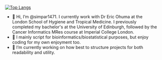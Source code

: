 [![Top Langs](https://github-readme-stats.vercel.app/api/top-langs/?username=simpar1471&theme=highcontrast&layout=compact)](https://github.com/anuraghazra/github-readme-stats)
- 👋 Hi, I’m @simpar1471. I currently work with Dr Eric Ohuma at the London School of Hygiene and Tropical Medicine. I previously completed my bachelor's at the University of Edinburgh, followed by the Cancer Informatics MRes course at Imperial College London.
- 👀 I mainly script for bioinformatics/biostatistical purposes, but enjoy coding for my own enjoyment too.
- 🌱 I’m currently working on how best to structure projects for both readability and utility.

<!---
simpar1471/simpar1471 is a ✨ special ✨ repository because its `README.md` (this file) appears on your GitHub profile.
You can click the Preview link to take a look at your changes.
--->
